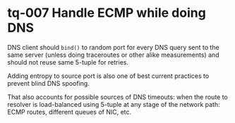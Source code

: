 # tq-007 Handle ECMP while doing DNS

DNS client should `bind()` to random port for every DNS query sent to the same
server (unless doing traceroutes or other alike measurements) and should not
reuse same 5-tuple for retries.

Adding entropy to source port is also one of best current practices to prevent
blind DNS spoofing.

That also accounts for possible sources of DNS timeouts: when the route to
resolver is load-balanced using 5-tuple at any stage of the network path: ECMP
routes, different queues of NIC, etc.
